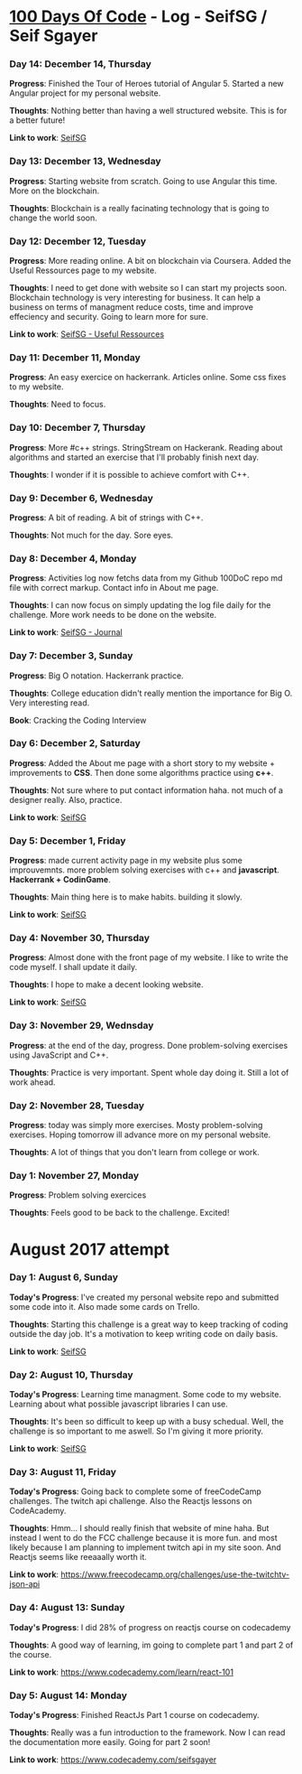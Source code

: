 
# [100 Days Of Code](https://twitter.com/search?src=typd&q=%23100DaysOfCode) - Log - SeifSG / Seif Sgayer

### Day 14: December 14, Thursday

**Progress**: Finished the Tour of Heroes tutorial of Angular 5. Started a new Angular project for my personal website.

**Thoughts**: Nothing better than having a well structured website. This is for a better future!

**Link to work**: [SeifSG](https://seifsg.com)

### Day 13: December 13, Wednesday

**Progress**: Starting website from scratch. Going to use Angular this time. More on the blockchain.

**Thoughts**: Blockchain is a really facinating technology that is going to change the world soon.

### Day 12: December 12, Tuesday

**Progress**: More reading online. A bit on blockchain via Coursera. Added the Useful Ressources page to my website.

**Thoughts**: I need to get done with website so I can start my projects soon.
Blockchain technology is very interesting for business. It can help a business on terms of managment reduce costs, time and improve effeciency and security. Going to learn more for sure.

**Link to work**: [SeifSG - Useful Ressources](https://seifsg.com/ur.html)

### Day 11: December 11, Monday

**Progress**: An easy exercice on hackerrank. Articles online. Some css fixes to my website.

**Thoughts**: Need to focus.

### Day 10: December 7, Thursday

**Progress**: More #c++ strings. StringStream on Hackerank. Reading about algorithms and started an exercise that I'll probably finish next day.

**Thoughts**: I wonder if it is possible to achieve comfort with C++.

### Day 9: December 6, Wednesday

**Progress**: A bit of reading. A bit of strings with C++.

**Thoughts**: Not much for the day. Sore eyes.


### Day 8: December 4, Monday

**Progress**: Activities log now fetchs data from my Github 100DoC repo md file with correct markup. Contact info in About me page.

**Thoughts**: I can now focus on simply updating the log file daily for the challenge. More work needs to be done on the website.

**Link to work**: [SeifSG - Journal](https://seifsg.com/journal.html)

### Day 7: December 3, Sunday

**Progress**: Big O notation. Hackerrank practice.

**Thoughts**: College education didn't really mention the importance for Big O. Very interesting read.

**Book**: Cracking the Coding Interview

### Day 6: December 2, Saturday

**Progress**: Added the About me page with a short story to my website + improvements to __CSS__. Then done some algorithms practice using __c++__.

**Thoughts**: Not sure where to put contact information haha. not much of a designer really. Also, practice.

**Link to work**: [SeifSG](https://seifsg.com/about.html)

### Day 5: December 1, Friday

**Progress**: made current activity page in my website plus some improuvemnts. more problem solving exercises with c++ and __javascript__. __Hackerrank + CodinGame__.

**Thoughts**: Main thing here is to make habits. building it slowly.

**Link to work**: [SeifSG](https://sefsg.com/now.html)

### Day 4: November 30, Thursday

**Progress**: Almost done with the front page of my website. I like to write the code myself. I shall update it daily.

**Thoughts**: I hope to make a decent looking website.

**Link to work**: [SeifSG](https://seifsg.com/)

### Day 3: November 29, Wednsday

**Progress**: at the end of the day, progress. Done problem-solving exercises using JavaScript and C++.

**Thoughts**: Practice is very important. Spent whole day doing it. Still a lot of work ahead.

### Day 2: November 28, Tuesday

**Progress**: today was simply more exercises. Mosty problem-solving exercises. Hoping tomorrow ill advance more on my personal website.

**Thoughts**: A lot of things that you don't learn from college or work.

### Day 1: November 27, Monday

**Progress**: Problem solving exercices

**Thoughts**: Feels good to be back to the challenge. Excited!

# August 2017 attempt
### Day 1: August 6, Sunday

**Today's Progress**: I've created my personal website repo and submitted some code into it. Also made some cards on Trello.

**Thoughts**: Starting this challenge is a great way to keep tracking of coding outside the day job. It's a motivation to keep writing code on daily basis.

**Link to work**: [SeifSG](https://seifsg.github.io/)

### Day 2: August 10, Thursday

**Today's Progress**: Learning time managment. Some code to my website. Learning about what possible javascript libraries I can use.

**Thoughts**: It's been so difficult to keep up with a busy schedual. Well, the challenge is so important to me aswell. So I'm giving it more priority.

**Link to work**: [SeifSG](https://seifsg.github.io/)

### Day 3: August 11, Friday

**Today's Progress**: Going back to complete some of freeCodeCamp challenges. The twitch api challenge. Also the Reactjs lessons on CodeAcademy.

**Thoughts**: Hmm... I should really finish that website of mine haha. But instead I went to do the FCC challenge because it is more fun. and most likely because I am planning to implement twitch api in my site soon. And Reactjs seems like reeaaally worth it.

**Link to work**: https://www.freecodecamp.org/challenges/use-the-twitchtv-json-api

### Day 4: August 13: Sunday

**Today's Progress**: I did 28% of progress on reactjs course on codecademy

**Thoughts**: A good way of learning, im going to complete part 1 and part 2 of the course.

**Link to work**: https://www.codecademy.com/learn/react-101

### Day 5: August 14: Monday

**Today's Progress**: Finished ReactJs Part 1 course on codecademy.

**Thoughts**: Really was a fun introduction to the framework. Now I can read the documentation more easily. Going for part 2 soon!

**Link to work**: https://www.codecademy.com/seifsgayer
